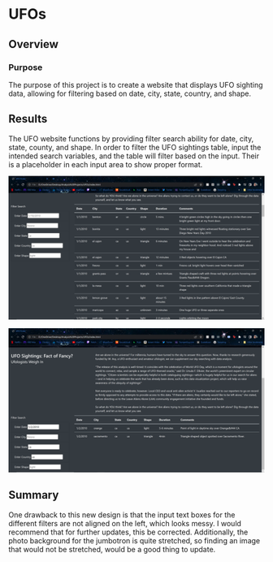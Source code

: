 # UFOs

## Overview
### Purpose
The purpose of this project is to create a website that displays UFO sighting data, allowing for filtering based on date, city, state, country, and shape.

## Results
The UFO website functions by providing filter search ability for date, city, state, county, and shape. In order to filter the UFO sightings table, input the intended search variables, and the table will filter based on the input. Their is a placeholder in each input area to show proper format. 

![filtertable1](Resources/filtertable1.png)

![filtertable2](Resources/filtertable2.png)

## Summary
One drawback to this new design is that the input text boxes for the different filters are not aligned on the left, which looks messy. I would recommend that for further updates, this be corrected. Additionally, the photo background for the jumbotron is quite stretched, so finding an image that would not be stretched, would be a good thing to update.